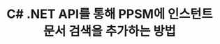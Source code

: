 ---
############################# Static ############################
layout: "auto-gen-gist"
draft: false
path: "ko/search/net/document/ppsm/"
otherformats: PDF DOC DOT DOCX DOCM DOTX DOTM TXT ODT OTT RTF XLS XLT XLSX XLSM XLSB XLTX XLTM XLA XLAM ODS OTS CSV TSV XML PPT PPS POT PPTX PPTM POTX POTM ODP PST OST EML EMLX MSG ONE ZIP XHTML MHTML MD CHM EPUB  FB2 

############################# Head ############################
head_title: "문서 생성 및 추가 .NET 애플리케이션 내에서 검색 및 인덱싱"
head_description: "GroupDocs.Search .NET API를 사용하면 .NET 앱 내에서 PDF DOC, DOCX, RTF, XLSX, CSV, PPTX 및 이메일 메시지와 같은 지원 형식을 검색하는 인스턴트 문서를 추가할 수 있습니다."

############################# Header ############################
title: "C# .NET API를 통해 PPSM에 인스턴트 문서 검색을 추가하는 방법 "
description: "GroupDocs.Search .NET API를 사용하면 개발자가 앱에 강력한 문서 검색 및 인덱싱 기능을 추가할 수 있습니다. PDF DOC, DOCX, RTF, XLSX, CSV, PPT, PPTX, MSG, EML 등과 같은 문서를 지원합니다. "

######################### Download Button #######################
button:
    enable: true

############################# About ############################
about:
    enable: true
    title: ".NET API를 사용하여 문서 검색 및 인덱싱을 만들고 추가하는 방법은 무엇입니까?"
    content: |
       이 페이지는 사용자가 적은 노력과 비용으로 자신의 응용 프로그램에 문서 검색 및 인덱싱 기능을 추가하는 방법을 배우는 데 도움이 됩니다. 인덱싱은 관련 검색 결과를 생성할 수 있도록 데이터를 구성하고 구조화하는 검색 엔진에서 사용하는 프로세스입니다. 목표는 사용자의 쿼리와 관련된 정보를 빠르고 정확하게 찾아 표시하는 것입니다. GroupDocs.Search for .NET은 소프트웨어 개발자가 자체 응용 프로그램 내에서 퍼지 및 동의어 알고리즘을 기반으로 고급 검색 및 인덱싱 작업을 수행할 수 있도록 하는 강력한 고성능 문서 검색 API입니다. 사용자 컴퓨터에 타사 도구나 외부 소프트웨어를 설치할 필요가 없습니다. PDF, HTML, Outlook 이메일, Microsoft Office Word, Excel 워크시트, PowerPoint 프레젠테이션, Outlook MSG, PST 등과 같이 가장 일반적으로 사용되는 문서 형식에 대한 지원이 포함되어 있습니다. 단순 단어, 부울, 정규식 검색, 대소문자 구분 검색, 유연한 퍼지, 동의어, 동음이의어, 와일드카드, 청크별 검색, 객체 유형 검색, 데이터 범위 설정 등과 같은 여러 유형의 검색을 지원합니다.

############################# content ############################
steps:
    enable: true
    block:
    - title_left: ".NET API를 통해 PPSM 문서에 대한 검색 색인 생성"
      content_left: |
       GroupDocs.Search .NET API는 새 색인을 생성하거나 자체 앱 내에서 기존 검색 색인을 열기 위한 완벽한 지원을 제공합니다. 아래 C# 코드 예제는 몇 줄의 코드를 사용하여 새 인덱스를 만들고 기존 인덱스를 여는 방법을 보여줍니다.

      title_right: "새 검색 색인을 만들거나 기존 검색 색인을 여는 방법"
      content_right: |
         * 먼저 인덱스 폴더의 경로를 지정해야 합니다.
         * [Index](https://apireference.groupdocs.com/search/net/groupdocs.search/index/constructors/2) 클래스의 인스턴스 생성
         * 위는 메모리나 디스크에 인덱스를 생성하고 기존 인덱스를 열 수도 있습니다.
       
      gisthash: "9651c19a9436afee860b7f39197f8399"
      gistfile: "create_or_open_new_search_index.cs"

    - title_left: "검색 색인에 동기적으로 PPSM 문서를 추가하는 방법"
      content_left: |
       GroupDocs.Search .NET을 사용하면 소프트웨어 개발자가 자체 .NET 앱 내에서 동기적으로 문서 인덱싱을 수행할 수 있습니다. 아래 C# .NET 코드 예제는 쉽게 동기적으로 인덱싱을 수행하는 방법을 보여줍니다. 

      title_right: "C#을 통한 동기식 문서 인덱싱"
      content_right: |
        * 먼저 인덱스 폴더의 경로를 지정해야 합니다.
        * 검색할 문서가 있는 폴더의 경로 지정
        * [Index(indexFolder)](https://apireference.groupdocs.com/search/net/groupdocs.search.indexrepository/search/methods/2) 클래스의 인스턴스 생성
        * 위는 메모리나 디스크에 인덱스를 생성하거나 기존 인덱스를 엽니다.
        * 지정된 폴더에서 동기식 인덱싱 문서
     
      gisthash: "1c5f672c83e741280fd24c58fe51f707"
      gistfile: "add_files_synchronously_to_indexing.cs"
      
    - title_left: ".NET을 통해 비동기식으로 문서 인덱싱 수행"
      content_left: |
        GroupDocs.Search .NET을 사용하면 컴퓨터 프로그래머가 자신의 .NET 앱 내에서 비동기 문서 인덱싱을 수행할 수 있습니다. 다음 .NET 코드 예제는 몇 줄의 코드로 비동기식으로 문서 인덱싱을 수행하는 방법을 보여줍니다.

      title_right: "C#을 통한 비동기식 PPSM 문서 인덱싱"
      content_right: |
        * 먼저 인덱스 폴더의 경로를 지정해야 합니다.
        * 검색할 문서가 있는 폴더의 경로 지정
        * [Index(indexFolder)](https://apireference.groupdocs.com/search/net/groupdocs.search.indexrepository/search/methods/2) 클래스의 인스턴스 생성
        * 이벤트 신청
        * 작업 완료를 나타내는 코드 작성 필요
        * 비동기 인덱싱을 위한 플래그 설정
        * 지정된 폴더에서 문서를 비동기식으로 인덱싱
     
      gisthash: "1c5f672c83e741280fd24c58fe51f707"
      gistfile: "add_files_asynchronously_to_indexing.cs"

    - title_left: "PPSM Docs .NET에서 검색 결과를 사용하고 강조 표시하는 방법"
      content_left: |
       GroupDocs.Search .NET API를 사용하면 프로그래머가 검색 결과를 해석하고 찾은 문서의 간단한 목록이나 찾은 단어와 구로 결과를 표시할 수 있습니다. 문서의 텍스트를 쉽게 강조 표시할 수도 있습니다. 다음 .NET 코드 예제는 몇 줄의 코드로 찾은 문서를 나열하고 검색 결과를 강조 표시하는 방법을 보여줍니다.

      title_right: "C#을 통해 PPSM 파일에서 검색 결과 강조 표시 "
      content_right: |
        * 색인에서 검색 수행
        * 검색 성공 후 결과 출력
        * 문서를 반복하고 찾은 문서 표시
        * 텍스트의 강조 표시
        * 강조 표시된 검색 결과로 출력 HTML 형식 문서 생성
     
      gisthash: "a5d1ad6eedd2acf12a33b541e763cdb4"
      gistfile: "how_to_list_search_result.cs"

    - title_left: "시스템 요구 사항"
      content_left: |
       GroupDocs.Search for .NET은 모든 주요 플랫폼 및 운영 체제에서 지원됩니다. 전체 시스템 요구 사항 가이드를 보려면 아래 코드를 실행하기 전에 [시스템 요구 사항](https://docs.groupdocs.com/search/net/system-requirements/)을 방문하십시오. 다음 전제 조건이 컴퓨터에 설치되어 있는지 확인하십시오. 체계:
         * 운영 체제: 마이크로소프트 윈도우, 리눅스, 맥OS
         * 개발 환경: Visual Studio, Xamarin, MonoDevelop 등
         * 프레임워크: .NET Framework, .NET Standard, .NET Core, Mono
         * 최신 버전의 GroupDocs.Search for .NET API를 [NuGet](https://www.nuget.org/packages/GroupDocs.search/)에서 가져옵니다.
        
      title_right: "GroupDocs.Assembly를 사용하는 이유"
      content_right: |
        * 메모리와 디스크에서 검색 인덱스 생성.
        * 파일, 스트림 또는 구조에서 인덱싱하는 기능.
        * 암호로 보호된 문서 색인 생성 지원.
        * 여러 인덱스 병합 지원.
        * 검색 인덱싱 중에 문서를 필터링합니다.
        * 검색 중 맞춤법 검사 지원.
        * 혼합 문자가 완전히 지원됩니다.
        * 다양한 검색 유형을 하나의 검색어로 결합합니다.
        * 간단한 단어 및 정규식 검색 지원
        * 검색 쿼리에서 별칭 대체를 완벽하게 지원합니다.

demos:
    enable: true


more_formats:
    enable: true


back_to_top:
    enable: true
---